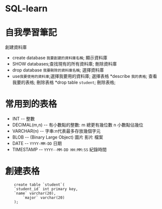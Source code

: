 # SQL-learn
 自我學習筆記
=
創建資料庫
* create database `我要創建的資料庫名稱`;
顯示資料庫
* SHOW databases;查找現有的所有資料庫;
刪除資料庫
* drop database `我要刪除的資料庫名稱`;
選擇資料庫
* use`我要使用的資料庫`;選擇我要用的資料庫;
選擇表格
*describe `我的表格`; 查看我要的表格;
刪除表格
*drop table `student`; 刪除表格;


常用到的表格
=
* INT              -- 整數
* DECIMAL(m,n)     -- 有小數點的整數: m 總更有幾位數  n 小數點佔幾位
* VARCHAR(n)	     -- 字串:n代表最多存放幾個字元
* BLOB			 -- (Binary Large Object) 圖片 影片 檔案
* DATE			 -- `YYYY-MM-DD` 日期
* TIMESTAMP		 -- `YYYY--MM-DD HH:MM:SS` 紀錄時間


創建表格
=
		create table `student`(
		`student_id` int primary key,
 		`name` varchar(20),
    		`major` varchar(20)
		);
